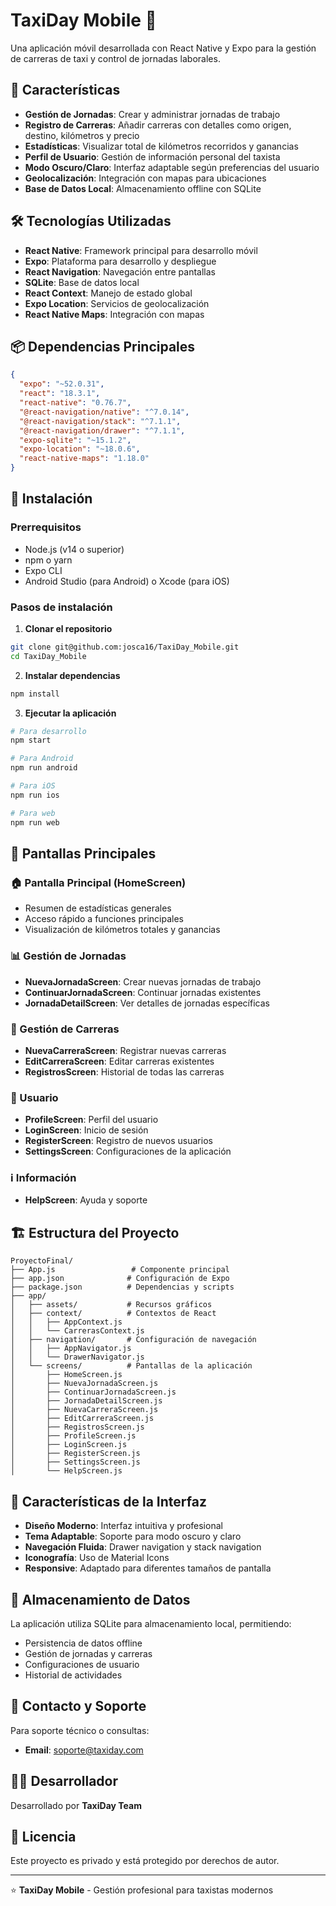 # TaxiDay Mobile 🚖

Una aplicación móvil desarrollada con React Native y Expo para la gestión de carreras de taxi y control de jornadas laborales.

## 📱 Características

- **Gestión de Jornadas**: Crear y administrar jornadas de trabajo
- **Registro de Carreras**: Añadir carreras con detalles como origen, destino, kilómetros y precio
- **Estadísticas**: Visualizar total de kilómetros recorridos y ganancias
- **Perfil de Usuario**: Gestión de información personal del taxista
- **Modo Oscuro/Claro**: Interfaz adaptable según preferencias del usuario
- **Geolocalización**: Integración con mapas para ubicaciones
- **Base de Datos Local**: Almacenamiento offline con SQLite

## 🛠️ Tecnologías Utilizadas

- **React Native**: Framework principal para desarrollo móvil
- **Expo**: Plataforma para desarrollo y despliegue
- **React Navigation**: Navegación entre pantallas
- **SQLite**: Base de datos local
- **React Context**: Manejo de estado global
- **Expo Location**: Servicios de geolocalización
- **React Native Maps**: Integración con mapas

## 📦 Dependencias Principales

```json
{
  "expo": "~52.0.31",
  "react": "18.3.1",
  "react-native": "0.76.7",
  "@react-navigation/native": "^7.0.14",
  "@react-navigation/stack": "^7.1.1",
  "@react-navigation/drawer": "^7.1.1",
  "expo-sqlite": "~15.1.2",
  "expo-location": "~18.0.6",
  "react-native-maps": "1.18.0"
}
```

## 🚀 Instalación

### Prerrequisitos
- Node.js (v14 o superior)
- npm o yarn
- Expo CLI
- Android Studio (para Android) o Xcode (para iOS)

### Pasos de instalación

1. **Clonar el repositorio**
```bash
git clone git@github.com:josca16/TaxiDay_Mobile.git
cd TaxiDay_Mobile
```

2. **Instalar dependencias**
```bash
npm install
```

3. **Ejecutar la aplicación**
```bash
# Para desarrollo
npm start

# Para Android
npm run android

# Para iOS
npm run ios

# Para web
npm run web
```

## 📱 Pantallas Principales

### 🏠 Pantalla Principal (HomeScreen)
- Resumen de estadísticas generales
- Acceso rápido a funciones principales
- Visualización de kilómetros totales y ganancias

### 📊 Gestión de Jornadas
- **NuevaJornadaScreen**: Crear nuevas jornadas de trabajo
- **ContinuarJornadaScreen**: Continuar jornadas existentes
- **JornadaDetailScreen**: Ver detalles de jornadas específicas

### 🚗 Gestión de Carreras
- **NuevaCarreraScreen**: Registrar nuevas carreras
- **EditCarreraScreen**: Editar carreras existentes
- **RegistrosScreen**: Historial de todas las carreras

### 👤 Usuario
- **ProfileScreen**: Perfil del usuario
- **LoginScreen**: Inicio de sesión
- **RegisterScreen**: Registro de nuevos usuarios
- **SettingsScreen**: Configuraciones de la aplicación

### ℹ️ Información
- **HelpScreen**: Ayuda y soporte

## 🏗️ Estructura del Proyecto

```
ProyectoFinal/
├── App.js                 # Componente principal
├── app.json              # Configuración de Expo
├── package.json          # Dependencias y scripts
├── app/
│   ├── assets/           # Recursos gráficos
│   ├── context/          # Contextos de React
│   │   ├── AppContext.js
│   │   └── CarrerasContext.js
│   ├── navigation/       # Configuración de navegación
│   │   ├── AppNavigator.js
│   │   └── DrawerNavigator.js
│   └── screens/          # Pantallas de la aplicación
│       ├── HomeScreen.js
│       ├── NuevaJornadaScreen.js
│       ├── ContinuarJornadaScreen.js
│       ├── JornadaDetailScreen.js
│       ├── NuevaCarreraScreen.js
│       ├── EditCarreraScreen.js
│       ├── RegistrosScreen.js
│       ├── ProfileScreen.js
│       ├── LoginScreen.js
│       ├── RegisterScreen.js
│       ├── SettingsScreen.js
│       └── HelpScreen.js
```

## 🎨 Características de la Interfaz

- **Diseño Moderno**: Interfaz intuitiva y profesional
- **Tema Adaptable**: Soporte para modo oscuro y claro
- **Navegación Fluida**: Drawer navigation y stack navigation
- **Iconografía**: Uso de Material Icons
- **Responsive**: Adaptado para diferentes tamaños de pantalla

## 💾 Almacenamiento de Datos

La aplicación utiliza SQLite para almacenamiento local, permitiendo:
- Persistencia de datos offline
- Gestión de jornadas y carreras
- Configuraciones de usuario
- Historial de actividades

## 📧 Contacto y Soporte

Para soporte técnico o consultas:
- **Email**: soporte@taxiday.com

## 👨‍💻 Desarrollador

Desarrollado por **TaxiDay Team**

## 📄 Licencia

Este proyecto es privado y está protegido por derechos de autor.

---

⭐ **TaxiDay Mobile** - Gestión profesional para taxistas modernos
